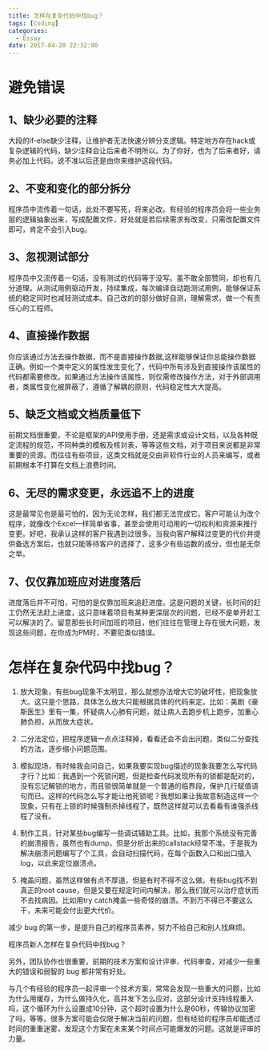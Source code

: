 ```yaml
---
title: 怎样在复杂代码中找bug？
tags: [Coding]
categories:
  - Essay
date: 2017-04-20 22:32:00
---
```

# 避免错误

## 1、缺少必要的注释

大段的if-else缺少注释，让维护者无法快速分辨分支逻辑。特定地方存在hack或复杂逻辑的代码，缺少注释会让后来者不明所以。为了你好，也为了后来者好，请务必加上代码。说不准以后还是由你来维护这段代码。

## 2、不变和变化的部分拆分

程序员中流传着一句话，此处不要写死，将来必改。有经验的程序员会将一些业务层的逻辑抽象出来，写成配置文件，好处就是若后续需求有改变，只需改配置文件即可，肯定不会引入bug。

## 3、忽视测试部分

程序员中又流传着一句话，没有测试的代码等于没写。虽不敢全部赞同，却也有几分道理。从测试用例驱动开发，持续集成，每次编译自动跑测试用例，能够保证系统的稳定同时也减轻测试成本。自己改的的部分做好自测，理解需求，做一个有责任心的工程师。

## 4、直接操作数据

你应该通过方法去操作数据，而不是直接操作数据,这样能够保证你总能操作数据正确。例如一个类中定义的属性发生变化了，代码中所有涉及到直接操作该属性的代码都需要修改。如果通过方法操作该属性，则仅需修改操作方法，对于外部调用者，类属性变化被屏蔽了，遵循了解耦的原则，代码稳定性大大提高。

## 5、缺乏文档或文档质量低下

前期文档很重要，不论是框架的API使用手册，还是需求或设计文档，以及各种既定流程的规范，不同种类的模板及核对表，等等这些文档，对于项目来说都是非常重要的资源。而往往有些项目，这类文档就是交由非软件行业的人员来编写，或者前期根本不打算在文档上浪费时间。

## 6、无尽的需求变更，永远追不上的进度

这是最常见也是最可怕的，因为无论怎样，我们都无法完成它。客户可能认为改个程序，就像改个Excel一样简单省事，甚至会使用可动用的一切权利和资源来推行变更。好吧，我承认这样的客户我遇到过很多。当我向客户解释过变更的代价并提供备选方案后，也就只能等待客户的选择了，这多少有些运数的成分，但也是无奈之举。

## 7、仅仅靠加班应对进度落后

进度落后并不可怕，可怕的是仅靠加班来追赶进度。这是问题的关键，长时间的赶工仍然无法赶上进度，这只意味着项目有某种更深层次的问题，已经不是单开赶工可以解决的了。留意那些长时间加班的项目，他们往往在管理上存在很大问题，发现这些问题，在你成为PM时，不要犯类似错误。

# 怎样在复杂代码中找bug？

1. 放大现象，有些bug现象不太明显，那么就想办法增大它的破坏性，把现象放大。这只是个思路，具体怎么放大只能根据具体的代码来定。比如：美剧《豪斯医生》里有一集，怀疑病人心肺有问题，就让病人去跑步机上跑步，加重心肺负担，从而放大症状。

2. 二分法定位，把程序逻辑一点点注释掉，看看还会不会出问题，类似二分查找的方法，逐步缩小问题范围。

3. 模拟现场，有时候我会问自己，如果我要实现bug描述的现象我要怎么写代码才行？比如：我遇到一个死锁问题，但是检查代码发现所有的锁都是配对的，没有忘记解锁的地方，而且锁很简单就是一个普通的临界段，保护几行赋值语句而已。这样的代码怎么写才能让他死锁呢？我想如果让我故意制造这样一个现象，只有在上锁的时候强制杀掉线程了，既然这样就可以去看看有谁强杀线程了没有。

4. 制作工具，针对某些bug编写一些调试辅助工具。比如，我那个系统没有完善的崩溃报告，虽然也有dump，但是分析出来的callstack经常不准。于是我为解决崩溃问题编写了个工具，会自动扫描代码，在每个函数入口和出口插入log，以此来定位崩溃点。

5. 掩盖问题，虽然这样做有点不厚道，但是有时不得不这么做。有些bug找不到真正的root cause，但是又要在规定时间内解决，那么我们就可以治疗症状而不去找病因。比如用try catch掩盖一些奇怪的崩溃。不到万不得已不要这么干，未来可能会付出更大代价。

减少 bug 的第一步，是提升自己的程序员素养，努力不给自己和别人找麻烦。

程序员新人怎样在复杂代码中找bug？

另外，团队协作也很重要，前期的技术方案和设计评审、代码审查，对减少一些重大的错误和弱智的 bug 都非常有好处。

与几个有经验的程序员一起评审一个技术方案，常常会发现一些重大的问题，比如为什么用缓存，为什么做持久化，高并发下怎么应对，这部分设计支持线程重入吗，这个循环为什么设置成10分钟，这个超时设置为什么是60秒，传输协议加密了吗，等等。很多方案可能会仅限于解决当前的问题，但有经验的程序员却能透过时间的重重迷雾，发现这个方案在未来某个时间点可能爆发的问题。这就是评审的力量。
